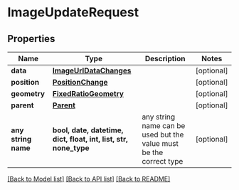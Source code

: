 # ImageUpdateRequest


## Properties
Name | Type | Description | Notes
------------ | ------------- | ------------- | -------------
**data** | [**ImageUrlDataChanges**](ImageUrlDataChanges.md) |  | [optional] 
**position** | [**PositionChange**](PositionChange.md) |  | [optional] 
**geometry** | [**FixedRatioGeometry**](FixedRatioGeometry.md) |  | [optional] 
**parent** | [**Parent**](Parent.md) |  | [optional] 
**any string name** | **bool, date, datetime, dict, float, int, list, str, none_type** | any string name can be used but the value must be the correct type | [optional]

[[Back to Model list]](../README.md#documentation-for-models) [[Back to API list]](../README.md#documentation-for-api-endpoints) [[Back to README]](../README.md)


